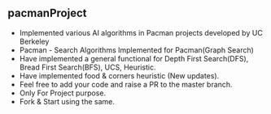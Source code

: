 ## pacmanProject
* Implemented various AI algorithms in Pacman projects developed by UC Berkeley
* Pacman - Search Algorithms Implemented for Pacman(Graph Search) <br/>
* Have implemented a general functional for Depth First Search(DFS), Bread First Search(BFS), UCS, Heuristic. <br/>
* Have implemented food & corners heuristic (New updates). <br/>
* Feel free to add your code and raise a PR to the master branch. <br/>
* Only For Project purpose. <br/>
* Fork & Start using the same. <br/>
